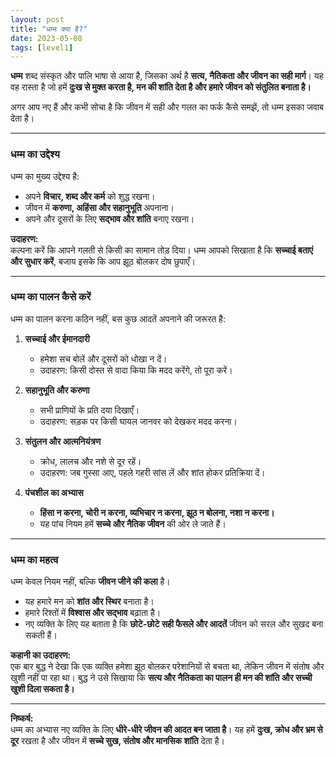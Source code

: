 ```yaml
---
layout: post
title: "धम्म क्या है?"
date: 2023-05-08
tags: [level1]
---
```


**धम्म** शब्द संस्कृत और पालि भाषा से आया है, जिसका अर्थ है **सत्य, नैतिकता और जीवन का सही मार्ग**। यह वह रास्ता है जो हमें **दुःख से मुक्त करता है, मन की शांति देता है और हमारे जीवन को संतुलित बनाता है।**  

अगर आप नए हैं और कभी सोचा है कि जीवन में सही और गलत का फर्क कैसे समझें, तो धम्म इसका जवाब देता है।  

---

### धम्म का उद्देश्य

धम्म का मुख्य उद्देश्य है:
- अपने **विचार, शब्द और कर्म** को शुद्ध रखना।  
- जीवन में **करुणा, अहिंसा और सहानुभूति** अपनाना।  
- अपने और दूसरों के लिए **सद्भाव और शांति** बनाए रखना।  

**उदाहरण:**  
कल्पना करें कि आपने गलती से किसी का सामान तोड़ दिया। धम्म आपको सिखाता है कि **सच्चाई बताएं और सुधार करें**, बजाय इसके कि आप झूठ बोलकर दोष छुपाएँ।  

---

### धम्म का पालन कैसे करें

धम्म का पालन करना कठिन नहीं, बस कुछ आदतें अपनाने की जरूरत है:

1. **सच्चाई और ईमानदारी**  
   - हमेशा सच बोलें और दूसरों को धोखा न दें।  
   - उदाहरण: किसी दोस्त से वादा किया कि मदद करेंगे, तो पूरा करें।  

2. **सहानुभूति और करुणा**  
   - सभी प्राणियों के प्रति दया दिखाएँ।  
   - उदाहरण: सड़क पर किसी घायल जानवर को देखकर मदद करना।  

3. **संतुलन और आत्मनियंत्रण**  
   - क्रोध, लालच और नशे से दूर रहें।  
   - उदाहरण: जब गुस्सा आए, पहले गहरी सांस लें और शांत होकर प्रतिक्रिया दें।  

4. **पंचशील का अभ्यास**  
   - **हिंसा न करना, चोरी न करना, व्यभिचार न करना, झूठ न बोलना, नशा न करना।**  
   - यह पांच नियम हमें **सच्चे और नैतिक जीवन** की ओर ले जाते हैं।  

---

### धम्म का महत्व

धम्म केवल नियम नहीं, बल्कि **जीवन जीने की कला** है।  
- यह हमारे मन को **शांत और स्थिर** बनाता है।  
- हमारे रिश्तों में **विश्वास और सद्भाव** बढ़ाता है।  
- नए व्यक्ति के लिए यह बताता है कि **छोटे-छोटे सही फैसले और आदतें** जीवन को सरल और सुखद बना सकती हैं।  

**कहानी का उदाहरण:**  
एक बार बुद्ध ने देखा कि एक व्यक्ति हमेशा झूठ बोलकर परेशानियों से बचता था, लेकिन जीवन में संतोष और खुशी नहीं पा रहा था। बुद्ध ने उसे सिखाया कि **सत्य और नैतिकता का पालन ही मन की शांति और सच्ची खुशी दिला सकता है।**  

---

**निष्कर्ष:**  
धम्म का अभ्यास नए व्यक्ति के लिए **धीरे-धीरे जीवन की आदत बन जाता है**। यह हमें **दुःख, क्रोध और भ्रम से दूर** रखता है और जीवन में **सच्चे सुख, संतोष और मानसिक शांति** देता है।